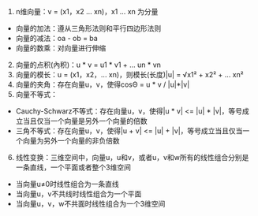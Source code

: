 1. n维向量：v = (x1，x2 ... xn)，x1 ... xn 为分量
  - 向量的加法：遵从三角形法则和平行四边形法则
  - 向量的减法：oa - ob = ba
  - 向量的数乘：对向量进行伸缩
2. 向量的点积(內积)：u * v = u1 * v1 + ... un * vn
3. 向量的模长：u = (x1，x2，... xn)，则模长(长度)|u| = √x1² + x2² + ... xn²
4. 向量的夹角：存在向量u，v，使得cosΘ = u * v / |u|*|v|
5. 向量不等式：
  - Cauchy-Schwarz不等式：存在向量u，v，使得|u * v| <= |u| * |v|，等号成立当且仅当一个向量是另外一个向量的倍数
  - 三角不等式：存在向量u，v，使得|u + v| <= |u| + |v|，等号成立当且仅当一个向量为另外一个向量的非负倍数
6. 线性变换：三维空间中，向量u，u和v，或者u，v和w所有的线性组合分别是一条直线，一个平面或者整个3维空间
  - 当向量u≠0时线性组合为一条直线
  - 当向量u，v不共线时线性组合为一个平面
  - 当向量u，v，w不共面时线性组合为一个3维空间